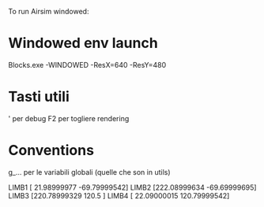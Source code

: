 To run Airsim windowed:
# Windowed env launch
Blocks.exe -WINDOWED -ResX=640 -ResY=480

# Tasti utili
' per debug
F2 per togliere rendering

# Conventions
g_... per le variabili globali (quelle che son in utils)


LIMB1 [ 21.98999977 -69.79999542]
LIMB2 [222.08999634 -69.69999695]
LIMB3 [220.78999329 120.5       ]
LIMB4 [ 22.09000015 120.79999542]